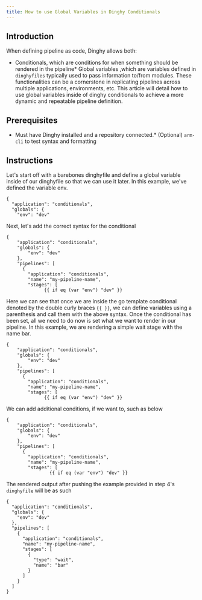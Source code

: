 ```yaml
---
title: How to use Global Variables in Dinghy Conditionals
---
```


## Introduction
When defining pipeline as code, Dinghy allows both:
* Conditionals, which are conditions for when something should be rendered in the pipeline* Global variables ,which are variables defined in ```dinghyfiles``` typically used to pass information to/from modules.
These functionalities can be a cornerstone in replicating pipelines across multiple applications, environments, etc. This article will detail how to use global variables inside of dinghy conditionals to achieve a more dynamic and repeatable pipeline definition.

## Prerequisites
* Must have Dinghy installed and a repository connected.* (Optional) ```arm-cli``` to test syntax and formatting

## Instructions
Let's start off with a barebones dinghyfile and define a global variable inside of our dinghyfile so that we can use it later. In this example, we've defined the variable env.

````
{
  "application": "conditionals",
  "globals": {
    "env": "dev" 
````
Next, let's add the correct syntax for the conditional
````
{
    "application": "conditionals",
    "globals": {
        "env": "dev"
    },
    "pipelines": [
      {
        "application": "conditionals",
        "name": "my-pipeline-name",
        "stages": [
              {{ if eq (var "env") "dev" }} 
````
Here we can see that once we are inside the go template conditional denoted by the double curly braces ```{{ }}```, we can define variables using a parenthesis and call them with the above syntax.
Once the conditional has been set, all we need to do now is set what we want to render in our pipeline. In this example, we are rendering a simple wait stage with the name bar.
````
{
    "application": "conditionals",
    "globals": {
        "env": "dev"
    },
    "pipelines": [
      {
        "application": "conditionals",
        "name": "my-pipeline-name",
        "stages": [
              {{ if eq (var "env") "dev" }} 
````
We can add additional conditions, if we want to, such as below
````
{
    "application": "conditionals",
    "globals": {
        "env": "dev"
    },
    "pipelines": [
      {
        "application": "conditionals",
        "name": "my-pipeline-name",
        "stages": [
                {{ if eq (var "env") "dev" }} 
````
The rendered output after pushing the example provided in step 4's ```dinghyfile``` will be as such
````
{
  "application": "conditionals",
  "globals": {
    "env": "dev"
  },
  "pipelines": [
    {
      "application": "conditionals",
      "name": "my-pipeline-name",
      "stages": [
        {
          "type": "wait",
          "name": "bar"
        }
      ]
    }
  ]
}​
````

